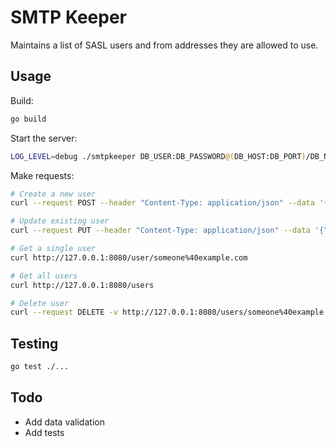# SMTP Keeper

Maintains a list of SASL users and from addresses they are allowed to use.

## Usage

Build:
```bash 
go build
```

Start the server:

```bash
LOG_LEVEL=debug ./smtpkeeper DB_USER:DB_PASSWORD@(DB_HOST:DB_PORT)/DB_NAME 
```

Make requests:

```bash
# Create a new user
curl --request POST --header "Content-Type: application/json" --data '{"email":"someone@example.com","password":"somepass"}' http://127.0.0.1:8080/users

# Update existing user
curl --request PUT --header "Content-Type: application/json" --data '{"password":"newpass"}' http://127.0.0.1:8080/user/someone%40example.com

# Get a single user
curl http://127.0.0.1:8080/user/someone%40example.com

# Get all users
curl http://127.0.0.1:8080/users

# Delete user
curl --request DELETE -v http://127.0.0.1:8080/users/someone%40example.com
```

## Testing

```bash
go test ./...
```

## Todo

- Add data validation
- Add tests
